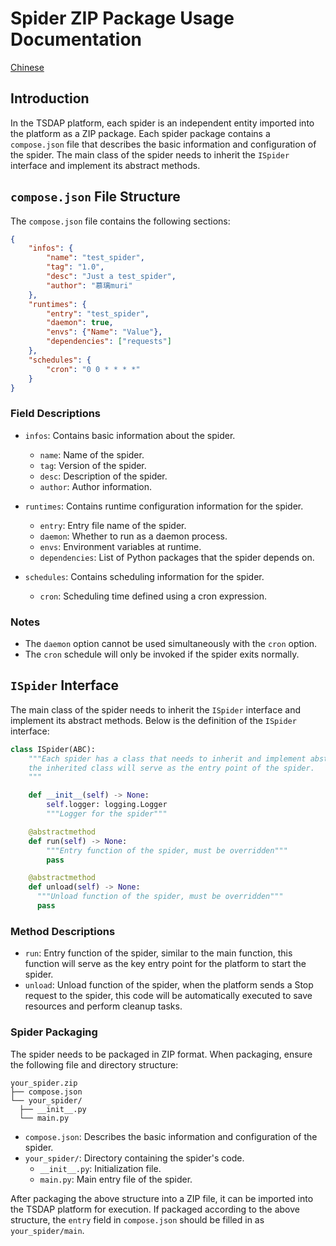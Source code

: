 # Spider ZIP Package Usage Documentation

[Chinese](README_zh.md)

## Introduction

In the TSDAP platform, each spider is an independent entity imported into the platform as a ZIP package. Each spider package contains a `compose.json` file that describes the basic information and configuration of the spider. The main class of the spider needs to inherit the `ISpider` interface and implement its abstract methods.

## `compose.json` File Structure

The `compose.json` file contains the following sections:

```json
{
    "infos": {
        "name": "test_spider",
        "tag": "1.0",
        "desc": "Just a test_spider",
        "author": "慕璃muri"
    },
    "runtimes": {
        "entry": "test_spider",
        "daemon": true,
        "envs": {"Name": "Value"},
        "dependencies": ["requests"]
    },
    "schedules": {
        "cron": "0 0 * * * *"
    }
}
```

### Field Descriptions

- `infos`: Contains basic information about the spider.
  - `name`: Name of the spider.
  - `tag`: Version of the spider.
  - `desc`: Description of the spider.
  - `author`: Author information.

- `runtimes`: Contains runtime configuration information for the spider.
  - `entry`: Entry file name of the spider.
  - `daemon`: Whether to run as a daemon process.
  - `envs`: Environment variables at runtime.
  - `dependencies`: List of Python packages that the spider depends on.

- `schedules`: Contains scheduling information for the spider.
  - `cron`: Scheduling time defined using a cron expression.

### Notes
  - The `daemon` option cannot be used simultaneously with the `cron` option.
  - The `cron` schedule will only be invoked if the spider exits normally.

## `ISpider` Interface

The main class of the spider needs to inherit the `ISpider` interface and implement its abstract methods. Below is the definition of the `ISpider` interface:

```python
class ISpider(ABC):
    """Each spider has a class that needs to inherit and implement abstract functions,
    the inherited class will serve as the entry point of the spider.
    """

    def __init__(self) -> None:
        self.logger: logging.Logger
        """Logger for the spider"""

    @abstractmethod
    def run(self) -> None:
        """Entry function of the spider, must be overridden"""
        pass

    @abstractmethod
    def unload(self) -> None:
      """Unload function of the spider, must be overridden"""
      pass
```

### Method Descriptions
- `run`: Entry function of the spider, similar to the main function, this function will serve as the key entry point for the platform to start the spider.
- `unload`: Unload function of the spider, when the platform sends a Stop request to the spider, this code will be automatically executed to save resources and perform cleanup tasks.

### Spider Packaging

The spider needs to be packaged in ZIP format. When packaging, ensure the following file and directory structure:

```
your_spider.zip
├── compose.json
└── your_spider/
  ├── __init__.py
  └── main.py
```

- `compose.json`: Describes the basic information and configuration of the spider.
- `your_spider/`: Directory containing the spider's code.
  - `__init__.py`: Initialization file.
  - `main.py`: Main entry file of the spider.

After packaging the above structure into a ZIP file, it can be imported into the TSDAP platform for execution. If packaged according to the above structure, the `entry` field in `compose.json` should be filled in as `your_spider/main`.
